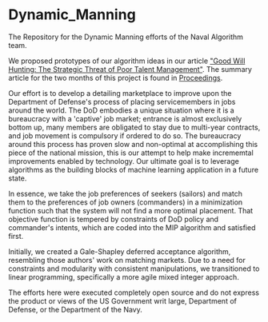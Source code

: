 # Dynamic_Manning
The Repository for the Dynamic Manning efforts of the Naval Algorithm team.

We proposed prototypes of our algorithm ideas in our article ["Good Will Hunting: The Strategic Threat of Poor Talent Management"](https://warontherocks.com/2018/12/good-will-hunting-the-strategic-threat-of-poor-talent-management/).  The summary article for the two months of this project is found in [Proceedings](<https://www.usni.org/magazines/proceedings/2019/april/innovation-talk-cheap-start-innovating>).

Our effort is to develop a detailing marketplace to improve upon the Department of Defense's process of placing servicemembers in jobs around the world. The DoD embodies a unique situation where it is a bureaucracy with a 'captive' job market; entrance is almost exclusively bottom up, many members are obligated to stay due to multi-year contracts, and job movement is compulsory if ordered to do so. The bureaucracy around this process has proven slow and non-optimal at accomplishing this piece of the national mission, this is our attempt to help make incrememtal improvements enabled by technology.  Our ultimate goal is to leverage algorithms as the building blocks of machine learning application in a future state. 

In essence, we take the job preferences of seekers (sailors) and match them to the preferences of job owners (commanders) in a minimization function such that the system will not find a more optimal placement.  That objective function is tempered by constraints of DoD policy and commander's intents, which are coded into the MIP algorithm and satisfied first. 

Initially, we created a Gale-Shapley deferred acceptance algorithm, resembling those authors' work on matching markets.  Due to a need for constraints and modularity with consistent manipulations, we transitioned to linear programming, specifically a more agile mixed integer approach.  

The efforts here were executed completely open source and do not express the product or views of the US Government writ large, Department of Defense, or the Department of the Navy.
